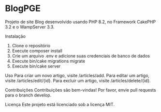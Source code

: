 # BlogPGE

Projeto de site Blog desenvolvido usando PHP 8.2, no Framework CakePHP 3.2 e o WampServer 3.3. 

Instalação

1. Clone o repositório
2. Execute composer install
3. Crie um arquivo .env e adicione suas credenciais de banco de dados
3. Execute bin/cake migrations migrate
4. Execute bin/cake server

Uso
Para criar um novo artigo, visite /articles/add. Para editar um artigo, visite /articles/edit/{id}. Para excluir um artigo, visite /articles/delete/{id}.

Contribuições
Contribuições são bem-vindas! Por favor, envie pull requests para o branch develop.

Licença
Este projeto está licenciado sob a licença MIT.



